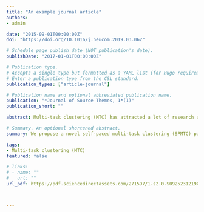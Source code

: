 ```yaml
---
title: "An example journal article"
authors:
- admin

date: "2015-09-01T00:00:00Z"
doi: "https://doi.org/10.1016/j.neucom.2019.03.062"

# Schedule page publish date (NOT publication's date).
publishDate: "2017-01-01T00:00:00Z"

# Publication type.
# Accepts a single type but formatted as a YAML list (for Hugo requirements).
# Enter a publication type from the CSL standard.
publication_types: ["article-journal"]

# Publication name and optional abbreviated publication name.
publication: "*Journal of Source Themes, 1*(1)"
publication_short: ""

abstract: Multi-task clustering (MTC) has attracted a lot of research attentions in machine learning due to its ability in utilizing the relationship among different tasks. Despite the success of traditional MTC models, they are either easy to stuck into local optima, or sensitive to outliers and noisy data. To alleviate these problems, we propose a novel self-paced multi-task clustering (SPMTC) paradigm. In detail, SPMTC progressively selects data examples to train a series of MTC models with increasing complexity, thus highly decreases the risk of trapping into poor local optima. Furthermore, to reduce the negative influence of outliers and noisy data, we design a soft version of SPMTC to further improve the clustering performance. The corresponding SPMTC framework can be easily solved by an alternating optimization method. The proposed model is guaranteed to converge and experiments on real data sets have demonstrated its promising results compared with state-of-the-art multi-task clustering methods.

# Summary. An optional shortened abstract.
summary: We propose a novel self-paced multi-task clustering (SPMTC) paradigm to address multi-task clustering with outliers and noisy data.

tags:
- Multi-task clustering (MTC)
featured: false

# links:
# - name: ""
#   url: ""
url_pdf: https://pdf.sciencedirectassets.com/271597/1-s2.0-S0925231219X0020X/1-s2.0-S0925231219304023/main.pdf?X-Amz-Security-Token=IQoJb3JpZ2luX2VjEJj%2F%2F%2F%2F%2F%2F%2F%2F%2F%2FwEaCXVzLWVhc3QtMSJHMEUCIQCuznTcKpN%2BlIfHLvj3%2Fqp69rq0ATzRENb%2FZkXnBK8qNwIgWJbT0dSaEgKWdxFDQVKkQlIYv2GKMGDcfmgNjAFzQs0qvAUI8P%2F%2F%2F%2F%2F%2F%2F%2F%2F%2FARAFGgwwNTkwMDM1NDY4NjUiDLEOu6rX2ySLAyWXBiqQBRBylReA%2F3Ua6XzplFebWvbR2p4HTClR0gNH5zHDUOGGHCEJ6Tm0qHDb9rxQUpsE2MubA4m%2FrM3QSZ02LTwttrjWz8u%2BNgtykB%2BV%2FkpaikqR5IG9nEYHjvnzLmUA5BOilIgFdIcMzjfqnM2zGcqE5OT5LB0ozFphCOKTIHxSIUK6AfMRw2em0yTt5rz7kPfkQwjrUrdQ9lv9Ty9tX0Fs3Wg7kLEWtDf0S5l%2BHje9GzAE0CwS0N%2FeRnWC5TArx11ELdyTek9TdP3OtvzQMFti1ouzqcUxq2dK%2BlGdEp5Sz6ieHZuMzV3b78xzCMe2Q2Qa4no1QLiGzhMNsuYtwA2ZPQRguLqigJvtric4xmh6sX53ErP0PNEj5xChuTQEaNILEGy%2BV1Q9H%2F%2BvsZAzpk4nOozLMoBpeKt5sqdOvHYptbu6nwI6Mn%2BWpERamY3Cbl13D332EOouJGBYUczMQak%2FzjuP7UfyXByPCNQ4QNK7bzcvfzkMbRpzrgEqYFQ6rVI2DITb7aKAG1sdkvS%2F3m1Uid0bMyTFc6bTSTP2lNUhUsVnY8ZqPdlAEm%2FL9n0W3nIrzNpxnMqHbZoZzQq3qCO4aM2q%2BpP4IvQqdlwWzWMHOe3Gzr0iPDbelsD7hcy9i1fJKMdY1rQf0WVxp%2Bp6p5d%2FyPmN%2FEOfX0o5T%2FRqKpLrpaHqjG8GVWa%2Fip5P4gJ9RPpAF2tT7cJH8661JDsi6GgYvSrvO2spKf02BNToJ0sGKAcVchxC6w7QJ1jitT2e3USNARRDPhF8KHEDsfMP2OxdJFEAj01mI%2B%2B7BPiTJosf16isXNT84V1b38AcmecpmDqPrZusrc3RAVwHJ38Zr6l%2FDvvCzlm6UxNtw3xC7%2Bdm6famMP2LurgGOrEBuuSCYQ8xwM6e0JSUn5ZlM0oar4fSNWHYZrWgkdVe5zqWiLY214jeDofuDPj7Vwp8mgVF4P83wFS7BkDwtMbFuGrZdmjnt35VxG0nWRONfp0WJ45sOs9%2FfENugPPhBa2aL%2BptFdX1ZL3VcjGdnI0Gtmc0rySKqzlKauwgttksbwaopkvYDxw2Bv%2F%2BpbZlDd1SA%2BVVqBfYFJ95Mb6UBb9WMq1J7QFF0IqdkCUNa89g46nU&X-Amz-Algorithm=AWS4-HMAC-SHA256&X-Amz-Date=20241015T162400Z&X-Amz-SignedHeaders=host&X-Amz-Expires=300&X-Amz-Credential=ASIAQ3PHCVTYW3CU4RVX%2F20241015%2Fus-east-1%2Fs3%2Faws4_request&X-Amz-Signature=f988f0313e9a1dfb2a1d5a41a5a8da96ca59ee0a3ac3510312299272e474fb99&hash=3ee4d1bddb818a775dae179bcc996c551e243bb8400cc8237df155b97b4e6432&host=68042c943591013ac2b2430a89b270f6af2c76d8dfd086a07176afe7c76c2c61&pii=S0925231219304023&tid=spdf-433c7107-7bf3-431c-91a1-6e77528a2e14&sid=ee44c7ea2aedd44c752be9895962ffd2357egxrqa&type=client&tsoh=d3d3LnNjaWVuY2VkaXJlY3QuY29t&ua=14135a045751545d50&rr=8d31282afc6713cb&cc=us



---
```



